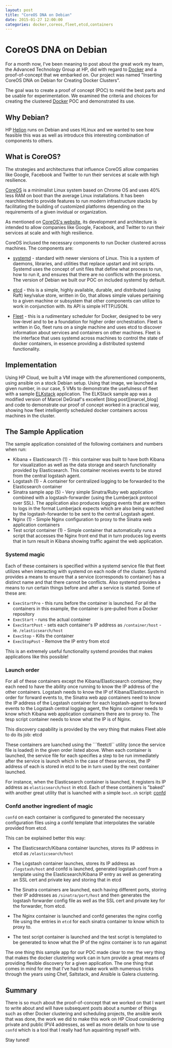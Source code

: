 ```yaml
---
layout: post
title: "CoreOS DNA on Debian"
date: 2015-01-27 12:00:00 
categories: docker,coreos,fleet,etcd,containers
---
```



# CoreOS DNA on Debian

For a month now, I've been meaning to post about the great work my team, the Advanced Technology Group at HP, did with regard to [Docker][Docker] and a proof-of-concept that we embarked on. Our project was named "Inserting CoreOS DNA on Debian for Creating Docker Clusters".

The goal was to create a proof of concept (POC) to meld the best parts and be usable for experimentation. We examined the criteria and choices for creating the clustered [Docker][Docker] POC and demonstrated its use.  

## Why Debian?

HP [Helion][helion] runs on Debian and uses HLinux and we wanted to see how feasible this was as well as introduce this interesting combination of components to others.

## What is CoreOS?

The strategies and architectures that influence CoreOS allow companies like Google, Facebook and Twitter to run their services at scale with high resilience.

[CoreOS][coreos] is a minimalist Linux system based on Chrome OS and uses 40% less RAM on boot than the average Linux installations. It has been rearchitected to provide features to run modern infrastructure stacks by facilitating the building of customized platforms depending on the requirements of a given invidual or organization. 

As mentioned on [CoreOS's website][coreos], its development and architecture is intended to allow companies like Google, Facebook, and Twitter to run their services at scale and with high resilience. 

CoreOS inclused the necessary components to run Docker clustered across machines. The components are:

* [systemd][systemd] - standard with newer viersions of Linux. This is a system of daemons, libraries, and utilities that replace upstart and init scripts. Systemd uses the concept of unit files that define what process to run, how to run it, and ensures that there are no conflicts with the process. The version of Debian we built our POC on included systemd by default.

* [etcd][etcd] - this is a simple, highly available, durable, and distributed (using Raft) key/value store, written in Go, that allows simple values pertaining to a given machine or subsystem that other components can utilize to work in conjunction with. Its API is simple HTTP/JSON.

* [Fleet][fleet] - this is a rudimentary scheduler for Docker, designed to be very low-level and to be a foundation for higher order orchestration. Fleet is written in Go, fleet runs on a single machine and uses etcd to discover information about services and containers on other machines. Fleet is the interface that uses systemd across machines to control the state of docker containers, in essence providing a distributed systemd functionality.


## Implementation

Using HP Cloud, we built a VM image with the aforementioned components, using ansible on a stock Debian setup. Using that image, we launched a given number, in our case, 5 VMs to demonstrate the usefulness of fleet with a sample [ELKstack][elkstack] application. The ELKStack sample app was a modified version of Marcel DeGraaf's excellent [blog post][marcel_blog] and code to demonstrate our proof of concept worked in a practical way, showing how fleet intelligently scheduled docker containers across machines in the cluster. 

## The Sample Application

The sample application consisted of the following containers and numbers when run:

* Kibana + Elasticsearch (1) - this container was built to have both Kibana for visualization as well as the data storage and search functionality provided by Elasticsearch. This container receives events to be stored from the central logstash agent. 
* Logstash (1) - A container for centralized logging to be forwarded to the Elasticsearch container 
* Sinatra sample app (5) - Very simple Sinatra/Ruby web application combined with a logstash-forwarder (using the Lumberjack protocol over SSL). The application also produces logging events that are written to logs in the format Lumberjack expects which are also being watched by the logstash-forwarder to be sent to the central Logstash agent. 
* Nginx (1) - Simple Nginx configuration to proxy to the Sinatra web application containers 
* Test script container (1) - Simple container that automatically runs a script that accesses the Nginx front end that in turn produces log events that in turn result in Kibana showing traffic against the web application.

### Systemd magic

Each of these containers is specified within a systemd service file that fleet utilizes when interacting with systemd on each node of the cluster. Systemd provides a means to ensure that a service (corresponds to container) has a distinct name and that there cannot be conflicts. Also systemd provides a means to run certain things before and after a service is started. Some of these are:

* ```ExecStartPre``` - this runs before the container is launched. For all the containers in this example, the container is pre-pulled from a Docker repository
* ```ExecStart``` - runs the actual container
* ```ExecStartPost``` - sets each container's IP address as ```/container/host``` - ie. ```/elasticsearch/host```
* ```ExecStop``` - Kills the container
* ```ExecStopPost``` - Remove the IP entry from etcd

This is an extremely useful functionality systemd provides that makes applications like this possible!

### Launch order


For all of these containers except the Kibana/Elasticsearch container, they each need to have the ability once running to know the IP address of the other containers. Logstash needs to know the IP of Kibana/Elasticsearch in order for forward events to, the Sinatra web app containers need to know the IP address of the Logstash container for each logstash-agent to forward events to the Logstash central logging agent, the Nginx container needs to know which Kibana web application containers there are to proxy to. The tesp script container needs to know what the IP is of Nginx.

This discovery capability is provided by the very thing that makes Fleet able to do its job: etcd

These containers are luanched using the ```fleetctl`` utility (once the service file is loaded) in the given order listed above. When each container is launched, the service file for each specifies a step to be run immediately after the service is launch which in the case of these services, the IP address of each is stored in etcd to be in turn used by the next container launched. 

For instance, when the Elasticsearch container is launched, it registers its IP address as ```elasticsearch/host``` in etcd. Each of these containers is "baked" with another great utility that is luanched with a simple ```boot.sh``` script: [confd][confd]

### Confd another ingredient of magic

```confd``` on each container is configured to generated the necessary configuration files using a confd template that interpolates the variable provided from etcd.

This can be explained better this way:

* The Elasticsearch/Kibana container launches, stores its IP address in etcd as ```/elasticsearch/host```

* The Logstash container launches, stores its IP address as ```/logstash/host``` and confd is launched, generated logstash.conf from a template using the Elasticsearch/Kibana IP entry as well as generating an SSL cert and private key and storing that in etcd

* The Sinatra containers are launched, each having different ports, storing their IP addresses as ```/sinatra/port/host``` and then generates the logstash forwarder config file as well as the SSL cert and private key for the forwarder, from etcd.

* The Nginx container is launched and confd generates the nginx config file using the entries in ```etcd``` for each sinatra container to know which to proxy to.

* The test script container is launched and the test script is templated to be generated to know what the IP of the nginx container is to run against

The one thing this sample app for our POC made clear to me: the very thing that makes the docker clustering work can in turn provide a great means of providing flexible discovery for a given application. The one thing that comes in mind for me that I've had to make work with numerous tricks through the years using Chef, Saltstack, and Ansible is Galera clustering.

## Summary

There is so much about the proof-of-concept that we worked on that I want to write about and will have subsequent posts about a number of things such as other Docker clustering and scheduling projects, the ansible work that was done, the work we did to make this work on HP Cloud considering private and public IPV4 addresses, as well as more details on how to use ```confd``` which is a tool that I really had fun aquainting myself with.

Stay tuned!


[Docker]: http://docker.io
[Docker.inc]: http://docker.com
[docker_signup]: https://www.docker.io/account/signup/
[docker_installation]: http://docs.docker.io/installation/#installation
[kernel_features]: http://www.kbartocha.com/tag/linux-kernel-namespaces/
[cgroups]: https://access.redhat.com/site/documentation/en-US/Red_Hat_Enterprise_Linux/6/html/Resource_Management_Guide/ch01.html
[libcontainer]: http://blog.docker.com/2014/03/docker-0-9-introducing-execution-drivers-and-libcontainer/
[lxc]: https://linuxcontainers.org/
[parallels]: http://www.parallels.com/
[openvz]: http://openvz.org/Main_Page
[freebsd_jail]: http://www.freebsd.org/doc/handbook/jails.html
[dockerfile]: http://docs.docker.io/reference/builder/
[docker_ansible]: http://docs.ansible.com/docker_module.html
[docker_image_ansible]: http://docs.ansible.com/docker_image_module.html
[docker_inventory_ansible]: https://github.com/ansible/ansible/blob/devel/plugins/inventory/docker.yml
[salt_states_dockerio]: http://docs.saltstack.com/en/latest/ref/states/all/salt.states.dockerio.html
[gareth-docker]: https://forge.puppetlabs.com/garethr/docker
[chef_docker]: http://www.getchef.com/blog/2014/04/23/chef-docker-automating-container-workflows/
[Ansible]: http://www.ansible.com/home
[SaltStack]: http://www.saltstack.com/
[Puppet]: http://puppetlabs.com/puppet/puppet-enterprise?gclid=CKvX14_85b4CFSgQ7AodhlMAwQ
[Chef]: http://www.getchef.com/chef/
[Solum]: https://wiki.openstack.org/wiki/Solum
[ansible_galaxy]: https://galaxy.ansible.com
[ansible_docker_presentation]: http://www.slideshare.net/PatrickGalbraith/docker-ansible-34909080
[nova_containers_openstack]: http://blog.docker.io/2013/06/openstack-docker-manage-linux-containers-with-nova/
[dockenstack]: https://index.docker.io/u/ewindisch/dockenstack/
[openstack_docker]: https://wiki.openstack.org/wiki/Docker
[openshift]: https://www.openshift.com/?sc_cid=70160000000UJArAAO&gclid=COfd-Oz-5b4CFcHm7AodS1gA7Q
[freebsd_jail]: http://www.freebsd.org/doc/handbook/jails.html 
[docker_image_registry]: https://registry.hub.docker.com/
[helion]: http://www8.hp.com/us/en/cloud/helion-overview.html
[coreos]: http://coreos.com
[systemd]: http://www.freedesktop.org/wiki/Software/systemd/
[etcd]: https://github.com/coreos/etcd
[fleet]: https://github.com/coreos/fleet
[confd]: https://github.com/kelseyhightower/confd
[golang]: http://golang.org
[elkstack]: http://www.elasticsearch.org/webinars/elk-stack-devops-environment/ 
